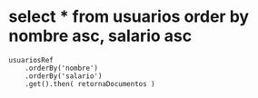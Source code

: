 
# select * from usuarios order by nombre asc, salario asc
```
usuariosRef
    .orderBy('nombre')
    .orderBy('salario')
    .get().then( retornaDocumentos )

```